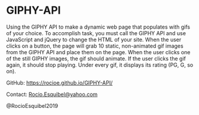 # GIPHY-API
Using the GIPHY API to make a dynamic web page that populates with gifs of your choice. To accomplish task, you must call the GIPHY API and use JavaScript and jQuery to change the HTML of your site.
When the user clicks on a button, the page will grab 10 static, non-animated gif images from the GIPHY API and place them on the page.
When the user clicks one of the still GIPHY images, the gif should animate. If the user clicks the gif again, it should stop playing.
Under every gif, it displays its rating (PG, G, so on).

GitHub: https://rocioe.github.io/GIPHY-API/

Contact: Rocio.Esquibel@yahoo.com

@RocioEsquibel2019

